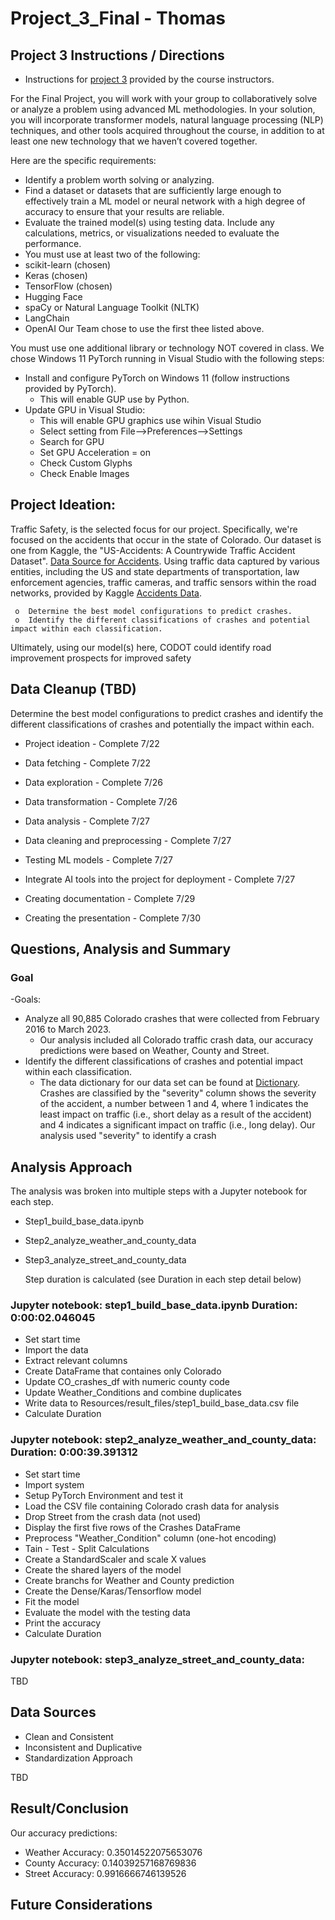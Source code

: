 # Project_3_Final - Thomas


## Project 3 Instructions / Directions

- Instructions for [project 3](https://bootcampspot.instructure.com/courses/5432/pages/23-final-project-overview?module_item_id=1201422) provided by the course instructors.

For the Final Project, you will work with your group to collaboratively solve or analyze a problem using advanced ML methodologies. In your solution, you will incorporate transformer models, natural language processing (NLP) techniques, and other tools acquired throughout the course, in addition to at least one new technology that we haven’t covered together.

Here are the specific requirements:

- Identify a problem worth solving or analyzing.
- Find a dataset or datasets that are sufficiently large enough to effectively train a ML model or neural network with a high degree of accuracy to ensure that your results are reliable.
- Evaluate the trained model(s) using testing data. Include any calculations, metrics, or visualizations needed to evaluate the performance.
- You must use at least two of the following:
- scikit-learn (chosen)
- Keras (chosen)
- TensorFlow (chosen)
- Hugging Face
- spaCy or Natural Language Toolkit (NLTK)
- LangChain
- OpenAI
 Our Team chose to use the first thee listed above.

You must use one additional library or technology NOT covered in class.  We chose Windows 11 PyTorch running in Visual Studio with the following steps:
- Install and configure PyTorch on Windows 11 (follow instructions provided by PyTorch).
    - This will enable GUP use by Python.
- Update GPU in Visual Studio:
    - This will enable GPU graphics use wihin Visual Studio
    - Select setting from File-->Preferences-->Settings
    - Search for GPU
    - Set GPU Acceleration = on
    - Check Custom Glyphs
    - Check Enable Images

    
## Project Ideation:  
Traffic Safety, is the selected focus for our project.  Specifically, we're focused on the accidents that occur in the state of Colorado.  Our dataset is one from Kaggle, the "US-Accidents: A Countrywide Traffic Accident Dataset".  [Data Source for Accidents](https://www.kaggle.com/datasets/sobhanmoosavi/us-accidents).
Using traffic data captured by various entities, including the US and state departments of transportation, law enforcement agencies, traffic cameras, and traffic sensors within the road networks, provided by Kaggle [Accidents Data](https://www.kaggle.com/datasets/sobhanmoosavi/us-accidents). 

     o  Determine the best model configurations to predict crashes.
     o  Identify the different classifications of crashes and potential impact within each classification. 

Ultimately, using our model(s) here,  CODOT could identify road improvement prospects for improved safety

## Data Cleanup (TBD)


Determine the best model configurations to predict crashes and identify the different classifications of crashes and potentially the impact within each. 

- Project ideation - Complete 7/22

- Data fetching - Complete 7/22

- Data exploration - Complete 7/26

- Data transformation - Complete 7/26

- Data analysis - Complete 7/27

- Data cleaning and preprocessing - Complete 7/27

- Testing ML models - Complete 7/27 

- Integrate AI tools into the project for deployment - Complete 7/27

- Creating documentation - Complete 7/29

- Creating the presentation - Complete 7/30


## Questions, Analysis and Summary
### Goal 

-Goals: 
 - Analyze all 90,885 Colorado crashes that were collected from February 2016 to March 2023.
    - Our analysis included all Colorado traffic crash data, our accuracy predictions were based on Weather, County and Street.
 - Identify the different classifications of crashes and potential impact within each classification.
    - The data dictionary for our data set can be found at [Dictionary](https://smoosavi.org/datasets/us_accidents). Crashes are classified by the "severity" column shows the severity of the accident, a number between 1 and 4, where 1 indicates the least impact on traffic (i.e., short delay as a result of the accident) and 4 indicates a significant impact on traffic (i.e., long delay). Our analysis used "severity" to identify a crash

## Analysis Approach

The analysis was broken into multiple steps with a Jupyter notebook for each step.
- Step1_build_base_data.ipynb
- Step2_analyze_weather_and_county_data
- Step3_analyze_street_and_county_data

    Step duration is calculated (see Duration in each step detail below)

### Jupyter notebook: step1_build_base_data.ipynb Duration: 0:00:02.046045

- Set start time
- Import the data
- Extract relevant columns
- Create DataFrame that containes only Colorado
- Update CO_crashes_df with numeric county code
- Update Weather_Conditions and combine duplicates
- Write data to Resources/result_files/step1_build_base_data.csv file
- Calculate Duration

### Jupyter notebook: step2_analyze_weather_and_county_data: Duration: 0:00:39.391312

- Set start time
- Import system
- Setup PyTorch Environment and test it
- Load the CSV file containing Colorado crash data for analysis
- Drop Street from the crash data (not used)
- Display the first five rows of the Crashes DataFrame
- Preprocess "Weather_Condition" column (one-hot encoding)
- Tain - Test - Split Calculations
- Create a StandardScaler and scale X values
- Create the shared layers of the model
- Create branchs for Weather and County prediction
- Create the Dense/Karas/Tensorflow model
- Fit the model
- Evaluate the model with the testing data
- Print the accuracy
- Calculate Duration

### Jupyter notebook: step3_analyze_street_and_county_data:

TBD 


## Data Sources
- Clean and Consistent
- Inconsistent and Duplicative
- Standardization Approach

TBD


## Result/Conclusion
Our accuracy predictions:

- Weather Accuracy: 0.35014522075653076
- County Accuracy: 0.14039257168769836
- Street Accuracy: 0.9916666746139526


## Future Considerations
